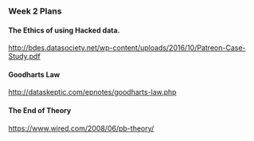 ### Week 2 Plans


#### The Ethics of using Hacked data.

http://bdes.datasociety.net/wp-content/uploads/2016/10/Patreon-Case-Study.pdf

#### Goodharts Law

http://dataskeptic.com/epnotes/goodharts-law.php

#### The End of Theory

https://www.wired.com/2008/06/pb-theory/

####



